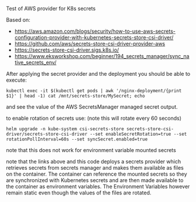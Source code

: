 Test of AWS provider for K8s secrets

Based on:
- https://aws.amazon.com/blogs/security/how-to-use-aws-secrets-configuration-provider-with-kubernetes-secrets-store-csi-driver/
- https://github.com/aws/secrets-store-csi-driver-provider-aws
- https://secrets-store-csi-driver.sigs.k8s.io/
- https://www.eksworkshop.com/beginner/194_secrets_manager/sync_native_secrets_env/

After applying the secret provider and the deployment you should be able to execute:

```
kubectl exec -it $(kubectl get pods | awk '/nginx-deployment/{print $1}' | head -1) cat /mnt/secrets-store/MySecret; echo
```

and see the value of the AWS SecretsManager managed secret output.

to enable rotation of secrets use: (note this will rotate every 60 seconds)

```
helm upgrade -n kube-system csi-secrets-store secrets-store-csi-driver/secrets-store-csi-driver --set enableSecretRotation=true --set rotationPollInterval=60s --set syncSecret.enabled=true
```

note that this does not work for environment variable mounted secrets

note that the links above and this code deploys a secrets provider which retrieves secrets from secrets manager and makes them available as files on the container.  The container can reference the mounted secrets so they are synchronized with Kubernetes secrets and are then made available to the container as environment variables.  The Environment Variables however remain static even though the values of the files are rotated.
